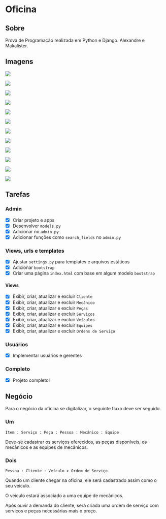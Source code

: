 # Oficina

## Sobre

Prova de Programação realizada em Python e Django.
Alexandre e Makalister.

## Imagens

![](/readme/1.png)

![](/readme/10.png)

![](/readme/2.png)

![](/readme/3.png)

![](/readme/4.png)

![](/readme/5.png)

![](/readme/6.png)

![](/readme/7.png)

![](/readme/8.png)

![](/readme/9.png)

![](/readme/11.png)

![](/readme/12.png)

## Tarefas

### Admin

- [x] Criar projeto e apps
- [x] Desenvolver `models.py` 
- [x] Adicionar no `admin.py`
- [x] Adicionar funções como `search_fields` no `admin.py`

### Views, urls e templates

- [x] Ajustar `settings.py` para templates e arquivos estáticos
- [x] Adicionar `bootstrap`
- [x] Criar uma página `index.html` com base em algum modelo `bootstrap`

#### Views

- [x] Exibir, criar, atualizar e excluir `Cliente`
- [x] Exibir, criar, atualizar e excluir `Mecânico`
- [x] Exibir, criar, atualizar e excluir `Peças`
- [x] Exibir, criar, atualizar e excluir `Serviços`
- [x] Exibir, criar, atualizar e excluir `Veículos`
- [x] Exibir, criar, atualizar e excluir `Equipes`
- [x] Exibir, criar, atualizar e excluir `Ordens de Serviço`

### Usuários

- [x] Implementar usuários e gerentes

### Completo

- [x] Projeto completo!

## Negócio

Para o negócio da oficina se digitalizar, o seguinte fluxo deve ser seguido.

### Um

`Item : Serviço : Peça : Pessoa : Mecânico : Equipe`

Deve-se cadastrar os serviços oferecidos, as peças disponíveis, os mecânicos e as equipes de mecânicos.

### Dois

`Pessoa : Cliente : Veículo > Ordem de Serviço`

Quando um cliente chegar na oficina, ele será cadastrado assim como o seu veículo.

O veículo estará associado a uma equipe de mecânicos.

Após ouvir a demanda do cliente, será criada uma ordem de serviço com serviços e peças necessárias mais o preço.
